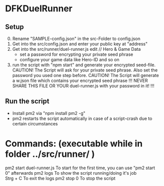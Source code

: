 # DFKDuelRunner

## Setup

0. Rename "SAMPLE-config.json" in the src-Folder to config.json
1. Get into the src/config.json and enter your public key at "address"
2. Get into the src/runner/duel-runner.js edit
	// Hero & Game Data
	- set a password for encrypting your private seed phrase
	- configure your game data like Hero-ID and so on
3. run the script with "npm start" and generate your encrypted seed-file.
   CAUTION! The Script will ask for your private seed phrase. Also set the password you used one step before.
   CAUTION! The Script will generate a w.json file which contains your encrypted seed phrase
   !!! NEVER SHARE THIS FILE OR YOUR duel-runner.js with your password in it! !!!



## Run the script

- Install pm2 via "npm install pm2 -g"
- pm2 restarts the script automatically in case of a script-crash due to certain circumstances


# Commands:	(executable while in folder ../src/runner/ )

pm2 start duel-runner.js	To start for the first time, you can use "pm2 start 0" afterwards
pm2 logs			To show the script running/doing it's job			
Strg + C			To exit the logs
pm2 stop 0			To stop the script

